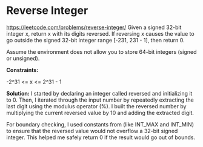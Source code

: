 # Reverse Integer

https://leetcode.com/problems/reverse-integer/
Given a signed 32-bit integer x, return x with its digits reversed. If reversing x causes the value to go outside the signed 32-bit integer range [-231, 231 - 1], then return 0.

Assume the environment does not allow you to store 64-bit integers (signed or unsigned).

**Constraints:**

-2^31 <= x <= 2^31 - 1

**Solution:**
I started by declaring an integer called reversed and initializing it to 0. Then, I iterated through the input number by repeatedly extracting the last digit using the modulus operator (%). I built the reversed number by multiplying the current reversed value by 10 and adding the extracted digit.

For boundary checking, I used constants from <climits> (like INT_MAX and INT_MIN) to ensure that the reversed value would not overflow a 32-bit signed integer. This helped me safely return 0 if the result would go out of bounds.
